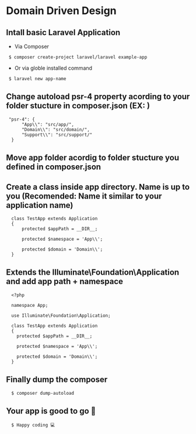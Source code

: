 # Domain Driven Design

## Intall basic Laravel Application

*  Via Composer 

```git
 $ composer create-project laravel/laravel example-app
```
* Or via globle installed command

```git
 $ laravel new app-name
```

## Change autoload psr-4 property acording to your folder stucture in composer.json (EX: )

```git
 "psr-4": {
      "App\\": "src/app/",
      "Domain\\": "src/domain/",
      "Support\\": "src/support/"
  }
```

## Move app folder acordig to folder stucture you defined in composer.json

## Create a class inside app directory. Name is up to you (Recomended: Name it similar to your application name) 

```git
  class TestApp extends Application
  {
      protected $appPath = __DIR__;

      protected $namespace = 'App\\';

      protected $domain = 'Domain\\';
  }
```

## Extends the Illuminate\Foundation\Application and add app path + namespace

```git
  <?php

  namespace App;

  use Illuminate\Foundation\Application;

  class TestApp extends Application
  {
    protected $appPath = __DIR__;

    protected $namespace = 'App\\';

    protected $domain = 'Domain\\';
  }
```


## Finally dump the composer

```git
  $ composer dump-autoload
```


## Your app is good to go 🤙

```git
  $ Happy coding 💻
```
